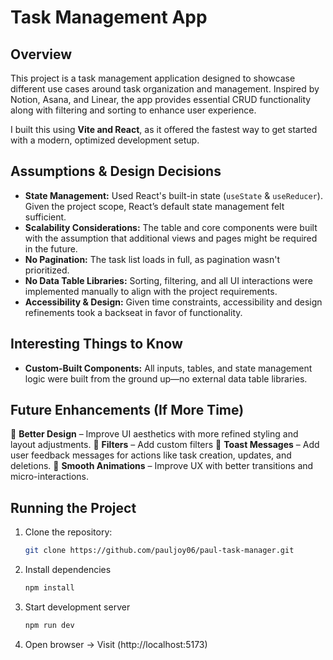 # Task Management App

## Overview

This project is a task management application designed to showcase different use cases around task organization and management. Inspired by Notion, Asana, and Linear, the app provides essential CRUD functionality along with filtering and sorting to enhance user experience.

I built this using **Vite and React**, as it offered the fastest way to get started with a modern, optimized development setup.

## Assumptions & Design Decisions

- **State Management:** Used React's built-in state (`useState` & `useReducer`). Given the project scope, React’s default state management felt sufficient.
- **Scalability Considerations:** The table and core components were built with the assumption that additional views and pages might be required in the future.
- **No Pagination:** The task list loads in full, as pagination wasn't prioritized.
- **No Data Table Libraries:** Sorting, filtering, and all UI interactions were implemented manually to align with the project requirements.
- **Accessibility & Design:** Given time constraints, accessibility and design refinements took a backseat in favor of functionality.

## Interesting Things to Know

- **Custom-Built Components:** All inputs, tables, and state management logic were built from the ground up—no external data table libraries.

## Future Enhancements (If More Time)

 🔹 **Better Design** – Improve UI aesthetics with more refined styling and layout adjustments.
 🔹 **Filters** – Add custom filters
 🔹 **Toast Messages** – Add user feedback messages for actions like task creation, updates, and deletions.
 🔹 **Smooth Animations** – Improve UX with better transitions and micro-interactions.


## Running the Project

1. Clone the repository:
   ```sh
   git clone https://github.com/pauljoy06/paul-task-manager.git
   ```

2. Install dependencies
    ```sh
    npm install
   ```

3. Start development server
    ```sh
    npm run dev
   ```

4. Open browser -> Visit (http://localhost:5173)
